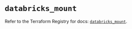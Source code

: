 # `databricks_mount`

Refer to the Terraform Registry for docs: [`databricks_mount`](https://registry.terraform.io/providers/databricks/databricks/1.59.0/docs/resources/mount).
